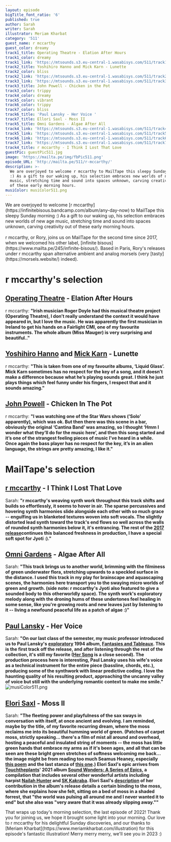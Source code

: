 ```yaml
---
layout: episode
bigTitle_font_ratio: '6'
published: true
author: Sarah
writer: Sarah
illustrator: Meriam Kharbat
category: '511'
guest_name: r mccarthy
guest_color: dreamy
track1_title: Operating Theatre - Elation After Hours
track1_color: dreamy
track1_link: 'https://mtsounds.s3.eu-central-1.wasabisys.com/511/track1.mp3'
track2_title: Yoshihiro Hanno and Mick Karn - Lunette
track2_color: bliss
track2_link: 'https://mtsounds.s3.eu-central-1.wasabisys.com/511/track2.mp3'
track3_link: 'https://mtsounds.s3.eu-central-1.wasabisys.com/511/track3.mp3'
track3_title: John Powell - Chicken in the Pot
track3_color: trippy
track4_color: dreamy
track5_color: vibrant
track6_color: trippy
track7_color: bliss
track6_title: 'Paul Lansky - Her Voice '
track7_title: Ellori Saxl - Moss II
track5_title: Omni Gardens - Algae After All
track4_link: 'https://mtsounds.s3.eu-central-1.wasabisys.com/511/track4.mp3'
track5_link: 'https://mtsounds.s3.eu-central-1.wasabisys.com/511/track5.mp3'
track6_link: 'https://mtsounds.s3.eu-central-1.wasabisys.com/511/track6.mp3'
track7_link: 'https://mtsounds.s3.eu-central-1.wasabisys.com/511/track7.mp3'
track4_title: r mccarthy - I Think I Lost That Love
guestPic: guestPic511.jpg
image: 'https://mailta.pe/img/fbPic511.png'
episode_URL: 'http://mailta.pe/511/r-mccarthy/'
description: >-
  We are overjoyed to welcome r mccarthy to MailTape this sleepy Sunday morning
  :) As a gift to our waking up, his selection embraces new worlds of new age
  music, stretching time and sound into spaces unknown, carving creativity out
  of these early morning hours.
musiColor: musiColor511.png
---
```

<p id="introduction"> We are overjoyed to welcome [r mccarthy](https://infinitebisous.bandcamp.com/album/any-day-now) to MailTape this sleepy Sunday morning :) As a gift to our waking up, his selection embraces new worlds of new age music, stretching time and sound into spaces unknown, carving creativity out of these early morning hours.  
  <br><br>
r mccarthy, or Rory, joins us on MailTape for the second time since 2017, when we welcomed his other label, [infinite bisous](https://www.mailta.pe/245/infinite-bisous/). Based in Paris, Rory's releases under r mccarthy span alternative ambient and analog morsels (very [tasty](https://morsels.website/) indeed).</p>

# r mccarthy's selection

## [Operating Theatre](https://rogerdoyle1.bandcamp.com/) - Elation After Hours
r mccarthy: **"**Irish musician Roger Doyle had this musical theatre project (Operating Theatre), I don’t really understand the context it would have appeared in, but I love the music. He was apparently the first musician in Ireland to get his hands on a Fairlight CMI, one of my favourite instruments. The whole album (Miss Mauger) is very surprising and beautiful..**"**

## [Yoshihiro Hanno](http://www.yoshihirohanno.com/discography/) and [Mick Karn](https://mickkarn.net/) - Lunette
r mccarthy: **"**This is taken from one of my favourite albums, ‘Liquid Glass’. Mick Karn sometimes has no respect for the key of a song, and it doesn’t make a difference because what he’s playing sounds great. I think he just plays things which feel funny under his fingers, I respect that and it sounds amazing.**"**

## [John Powell](https://johnpowellmusic.com/) - Chicken In The Pot
r mccarthy: **"**I was watching one of the Star Wars shows (’Solo’ apparently), which was ok. But then there was this scene in a bar, obviously the original ‘Cantina Band’ was amazing, so I thought ‘Hmm I wonder what they’ll do for the music here’, and then this song started and it’s one of the strangest feeling pieces of music I’ve heard in a while. Once again the bass player has no respect for the key, it’s in an alien language, the strings are pretty amazing, I like it.**"**

# MailTape's selection

## [r mccarthy](https://infinitebisous.bandcamp.com/album/any-day-now) - I Think I Lost That Love
Sarah: **"**r mccarthy's weaving synth work throughout this track shifts and builds so effortlessly, it seems to hover in air. The sparse percussives and hovering synth harmonies slide alongside each other with so much grace -- engulfing us in blanketed textures woven into soft vocals. The slightly distorted lead synth toward the track's end flows so well across the walls of rounded synth harmonies below it, it's entrancing. The rest of the [2017 release](https://infinitebisous.bandcamp.com/album/dick-arkive-issue-2)continues this balanced freshness in production, I have a special soft spot for Jyoti :).**"**

## [Omni Gardens](https://omnigardens.bandcamp.com/) - Algae After All
Sarah: **"**This track brings us to another world, brimming with the filminess of green underwater flora, stretching upwards to a speckled surface in the distance. I used this track in my play for brainscape and aquascaping scenes, the harmonies here transport you to the swaying micro worlds of green and growth. (side note: r mccarthy's Jyoti also featured to give a sounded body to this otherworldly space). The synth work's exploratory melody along with the droning hums of these undertones feel healing in some sense, like you're growing roots and new leaves just by listening to it -- living a newfound peaceful life as a patch of algae :)**"**

## [Paul Lansky](https://paul.mycpanel.princeton.edu/compositions-sorted.html) - Her Voice
Sarah: **"**On our last class of the semester, my music professor introduced us to Paul Lansky's [exploratory](http://paul.mycpanel.princeton.edu/liner_notes/fantasies.html) 1994 album, [Fantasies and Tableaux](https://www.newworldrecords.org/products/paul-lansky-fantasies-and-tableaux). This is the first track off the release, and after listening through the rest of the collection, it's still my favorite ([Her Song](https://www.youtube.com/watch?v=lppSwmBBmOk) is a close second). The production process here is interesting, Paul Lansky uses his wife's voice as a technical instrument for the entire piece (bassline, chords, etc.), producing some of the synthwork with linear predictive coding. I love the haunting quality of his resulting product, approaching the uncanny valley of voice but still with the underlying romantic context to make me smile.**"**
![musiColor511.png]({{site.baseurl}}/img/musiColor511.png)

## [Elori Saxl](https://elorisaxl.bandcamp.com/album/the-blue-of-distance) - Moss II
Sarah: **"**The fleeting power and playfulness of the sax sways in conversation with itself, at once ancient and evolving. I am reminded, maybe by the title, of my favorite recurring dream, where the moss reclaims me into its beautiful humming world of green. (Patches of carpet moss, strictly speaking... there's a film of mist all around and overhead, hosting a peaceful and insulated string of moments -- the moss has little green hands that embrace my arms as if it's been ages, and all that can be seen are these bright green stretches of softness welcoming me back... the image might be from reading too much Seamus Heaney, especially [this poem](https://www.ibiblio.org/ipa/poems/heaney/personal_helicon.php) and the last stanza of [this one](https://irelandtour.sunygeneseoenglish.org/resources/poems/heaneys-the-strand-at-lough-beg/).) Elori Saxl's epic arrives from [Touchtheplants](https://www.touchtheplants.com/pages/info)' 2021 album [Sound Wonders: A Series of Epics](https://www.touchtheplants.com/products/sound-wonders-lp), a compilation that includes several other wonderful artists including harpist [Nailah Hunter](https://nailahhunter.bandcamp.com/) and [SK Kakraba](https://skkakraba.bandcamp.com/). Elori Saxl's [description](https://www.touchtheplants.com/products/sound-wonders-lp) of her contribution in the album's release details a certain binding to the moss, where she explains how she felt, sitting on a bed of moss in a shaded forrest, that "the world was pulsing all around me and I never wanted it to end" but she also was "very aware that it was already slipping away."**"**

<p id="outroduction">That wraps up today's morning selection, the last episode of 2022! Thank you for joining us, we hope it brought some light into your morning. Our love to r mccarthy for his delightful Sunday discoveries, and our thanks to [Meriam Kharbat](https://www.meriamkharbat.com/illustration) for this episode's fantastic illustration! Merry merry merry, we'll see you in 2023 :)</p>
